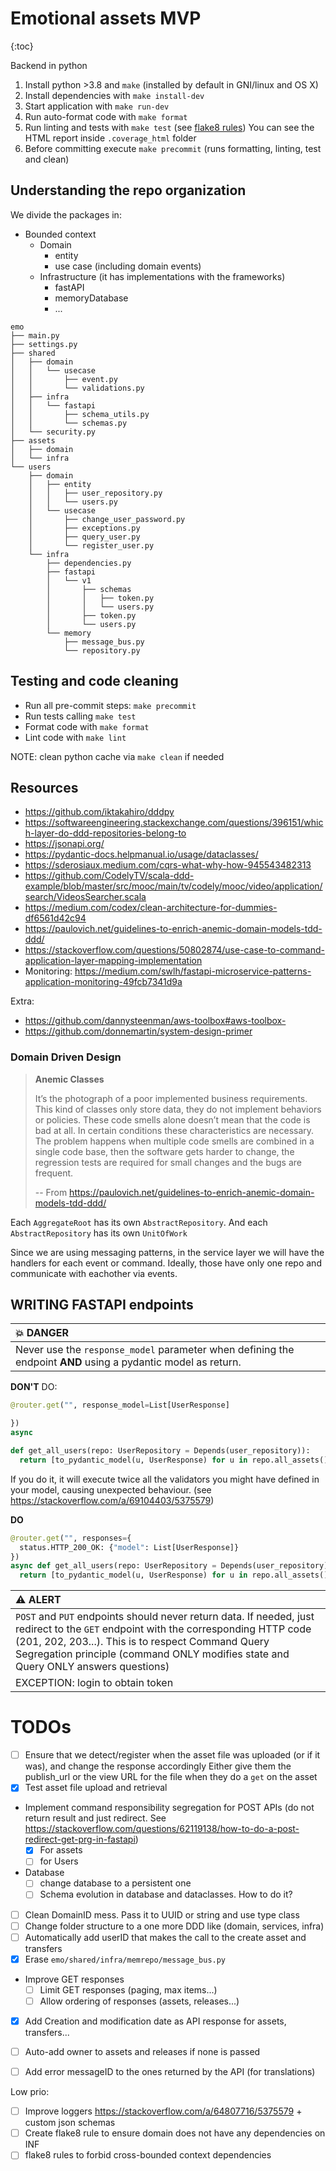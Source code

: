 # Emotional assets MVP


{:toc}

Backend in python


1. Install python >3.8 and `make` (installed by default in GNI/linux and OS X)
2. Install dependencies with `make install-dev`
3. Start application with `make run-dev`
4. Run auto-format code with `make format`
5. Run linting and tests with `make test` (see [flake8 rules](https://lintlyci.github.io/Flake8Rules/)) 
   You can see the HTML report inside `.coverage_html` folder
6. Before committing execute `make precommit` (runs formatting, linting, test and clean)


## Understanding the repo organization


We divide the packages in:
* Bounded context
  * Domain
     * entity
     * use case (including domain events)
  * Infrastructure (it has implementations with the frameworks)
    * fastAPI
    * memoryDatabase
    * ...

````
emo
├── main.py
├── settings.py
├── shared
│   ├── domain
│   │   └── usecase
│   │       ├── event.py
│   │       └── validations.py
│   ├── infra
│   │   └── fastapi
│   │       ├── schema_utils.py
│   │       └── schemas.py
│   └── security.py
├── assets
│   ├── domain
│   └── infra
└── users
    ├── domain
    │   ├── entity
    │   │   ├── user_repository.py
    │   │   └── users.py
    │   └── usecase
    │       ├── change_user_password.py
    │       ├── exceptions.py
    │       ├── query_user.py
    │       └── register_user.py
    └── infra
        ├── dependencies.py
        ├── fastapi
        │   └── v1
        │       ├── schemas
        │       │   ├── token.py
        │       │   └── users.py
        │       ├── token.py
        │       └── users.py
        └── memory
            ├── message_bus.py
            └── repository.py
````

## Testing and code cleaning

* Run all pre-commit steps: `make precommit`
* Run tests calling `make test`
* Format code with `make format`
* Lint code with `make lint`

NOTE: clean python cache via `make clean` if needed

## Resources

* https://github.com/iktakahiro/dddpy
* https://softwareengineering.stackexchange.com/questions/396151/which-layer-do-ddd-repositories-belong-to
* https://jsonapi.org/
* https://pydantic-docs.helpmanual.io/usage/dataclasses/
* https://sderosiaux.medium.com/cqrs-what-why-how-945543482313
* https://github.com/CodelyTV/scala-ddd-example/blob/master/src/mooc/main/tv/codely/mooc/video/application/search/VideosSearcher.scala
* https://medium.com/codex/clean-architecture-for-dummies-df6561d42c94
* https://paulovich.net/guidelines-to-enrich-anemic-domain-models-tdd-ddd/
* https://stackoverflow.com/questions/50802874/use-case-to-command-application-layer-mapping-implementation
* Monitoring: https://medium.com/swlh/fastapi-microservice-patterns-application-monitoring-49fcb7341d9a

Extra:
* https://github.com/dannysteenman/aws-toolbox#aws-toolbox-
* https://github.com/donnemartin/system-design-primer

### Domain Driven Design 

> **Anemic Classes**
> 
>It’s the photograph of a poor implemented business requirements. This kind of classes only store data, they do not implement behaviors or policies. These code smells alone doesn’t mean that the code is bad at all. In certain conditions these characteristics are necessary. The problem happens when multiple code smells are combined in a single code base, then the software gets harder to change, the regression tests are required for small changes and the bugs are frequent.
>
> -- From https://paulovich.net/guidelines-to-enrich-anemic-domain-models-tdd-ddd/

Each `AggregateRoot` has its own `AbstractRepository`.
And each `AbstractRepository` has its own `UnitOfWork`

Since we are using messaging patterns, in the service layer we will have
the handlers for each event or command. Ideally, those have only one repo
and communicate with eachother via events. 

## WRITING FASTAPI endpoints

| :boom: DANGER              |
|:---------------------------|
|Never use the `response_model` parameter when defining the endpoint **AND** using a pydantic model as return.|

**DON'T** DO:

```python
@router.get("", response_model=List[UserResponse]

})
async

def get_all_users(repo: UserRepository = Depends(user_repository)):
  return [to_pydantic_model(u, UserResponse) for u in repo.all_assets()]
```
If you do it, it will execute twice all the validators you might have defined in your
model, causing unexpected behaviour. (see https://stackoverflow.com/a/69104403/5375579)

**DO**

```python
@router.get("", responses={
  status.HTTP_200_OK: {"model": List[UserResponse]}
})
async def get_all_users(repo: UserRepository = Depends(user_repository)):
  return [to_pydantic_model(u, UserResponse) for u in repo.all_assets()]
```

|:warning: ALERT|
|:--------------|
|`POST` and `PUT` endpoints should never return data. If needed, just redirect to the `GET` endpoint with the corresponding HTTP code (201, 202, 203...). This is to respect Command Query Segregation principle (command ONLY modifies state and Query ONLY answers questions)|
|EXCEPTION: login to obtain token|


# TODOs

* [ ] Ensure that we detect/register when the asset file was uploaded (or if it was), and change the response accordingly
  Either give them the publish_url or the view URL for the file when they do a `get` on the asset
* [X] Test asset file upload and retrieval
* Implement command responsibility segregation for POST APIs (do not return result and just redirect. See https://stackoverflow.com/questions/62119138/how-to-do-a-post-redirect-get-prg-in-fastapi)
  * [X] For assets
  * [ ] for Users
* Database
  * [ ] change database to a persistent one
  * [ ] Schema evolution in database and dataclasses. How to do it?
* [ ] Clean DomainID mess. Pass it to UUID or string and use type class
* [ ] Change folder structure to a one more DDD like (domain, services, infra)
* [ ] Automatically add userID that makes the call to the create asset and transfers
* [X] Erase `emo/shared/infra/memrepo/message_bus.py`
* Improve GET responses  
  * [ ] Limit GET responses (paging, max items...)
  * [ ] Allow ordering of responses (assets, releases...)
* [X] Add Creation and modification date as API response for assets, transfers...
* [ ] Auto-add owner to assets and releases if none is passed
* [ ] Add error messageID to the ones returned by the API (for translations)


Low prio:
* [ ] Improve loggers https://stackoverflow.com/a/64807716/5375579 + custom json schemas
* [ ] Create flake8 rule to ensure domain does not have any dependencies on INF
* [ ] flake8 rules to forbid cross-bounded context dependencies